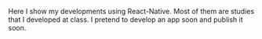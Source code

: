 Here I show my developments using React-Native. Most of them are studies that I developed at class. I pretend to develop an app soon and publish it soon.
